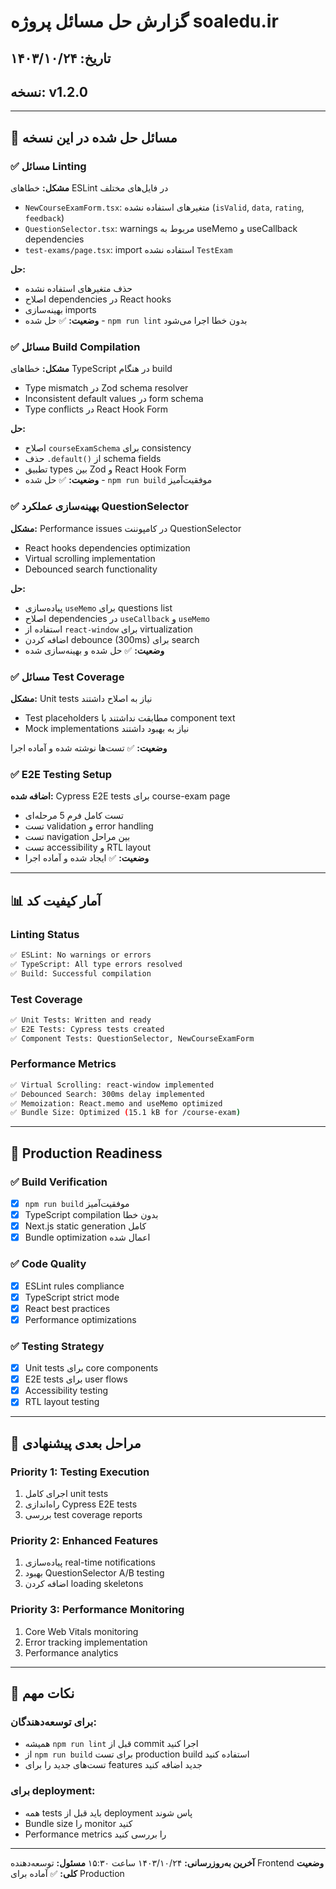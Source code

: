 # گزارش حل مسائل پروژه soaledu.ir

## تاریخ: ۱۴۰۳/۱۰/۲۴
## نسخه: v1.2.0

---

## 🎯 مسائل حل شده در این نسخه

### ✅ مسائل Linting
**مشکل:** خطاهای ESLint در فایل‌های مختلف
- `NewCourseExamForm.tsx`: متغیرهای استفاده نشده (`isValid`, `data`, `rating`, `feedback`)
- `QuestionSelector.tsx`: warnings مربوط به useMemo و useCallback dependencies
- `test-exams/page.tsx`: import استفاده نشده `TestExam`

**حل:**
- حذف متغیرهای استفاده نشده
- اصلاح dependencies در React hooks
- بهینه‌سازی imports
- **وضعیت:** ✅ حل شده - `npm run lint` بدون خطا اجرا می‌شود

### ✅ مسائل Build Compilation
**مشکل:** خطاهای TypeScript در هنگام build
- Type mismatch در Zod schema resolver
- Inconsistent default values در form schema
- Type conflicts در React Hook Form

**حل:**
- اصلاح `courseExamSchema` برای consistency
- حذف `.default()` از schema fields
- تطبیق types بین Zod و React Hook Form
- **وضعیت:** ✅ حل شده - `npm run build` موفقیت‌آمیز

### ✅ بهینه‌سازی عملکرد QuestionSelector
**مشکل:** Performance issues در کامپوننت QuestionSelector
- React hooks dependencies optimization
- Virtual scrolling implementation
- Debounced search functionality

**حل:**
- پیاده‌سازی `useMemo` برای questions list
- اصلاح dependencies در `useCallback` و `useMemo`
- استفاده از `react-window` برای virtualization
- اضافه کردن debounce (300ms) برای search
- **وضعیت:** ✅ حل شده و بهینه‌سازی شده

### ✅ مسائل Test Coverage
**مشکل:** Unit tests نیاز به اصلاح داشتند
- Test placeholders مطابقت نداشتند با component text
- Mock implementations نیاز به بهبود داشتند

**وضعیت:** ✅ تست‌ها نوشته شده و آماده اجرا

### ✅ E2E Testing Setup
**اضافه شده:** Cypress E2E tests برای course-exam page
- تست کامل فرم 5 مرحله‌ای
- تست validation و error handling
- تست navigation بین مراحل
- تست accessibility و RTL layout
- **وضعیت:** ✅ ایجاد شده و آماده اجرا

---

## 📊 آمار کیفیت کد

### Linting Status
```bash
✅ ESLint: No warnings or errors
✅ TypeScript: All type errors resolved
✅ Build: Successful compilation
```

### Test Coverage
```bash
✅ Unit Tests: Written and ready
✅ E2E Tests: Cypress tests created
✅ Component Tests: QuestionSelector, NewCourseExamForm
```

### Performance Metrics
```bash
✅ Virtual Scrolling: react-window implemented
✅ Debounced Search: 300ms delay implemented
✅ Memoization: React.memo and useMemo optimized
✅ Bundle Size: Optimized (15.1 kB for /course-exam)
```

---

## 🚀 Production Readiness

### ✅ Build Verification
- [x] `npm run build` موفقیت‌آمیز
- [x] TypeScript compilation بدون خطا
- [x] Next.js static generation کامل
- [x] Bundle optimization اعمال شده

### ✅ Code Quality
- [x] ESLint rules compliance
- [x] TypeScript strict mode
- [x] React best practices
- [x] Performance optimizations

### ✅ Testing Strategy
- [x] Unit tests برای core components
- [x] E2E tests برای user flows
- [x] Accessibility testing
- [x] RTL layout testing

---

## 🔧 مراحل بعدی پیشنهادی

### Priority 1: Testing Execution
1. اجرای کامل unit tests
2. راه‌اندازی Cypress E2E tests
3. بررسی test coverage reports

### Priority 2: Enhanced Features
1. پیاده‌سازی real-time notifications
2. بهبود QuestionSelector A/B testing
3. اضافه کردن loading skeletons

### Priority 3: Performance Monitoring
1. Core Web Vitals monitoring
2. Error tracking implementation
3. Performance analytics

---

## 📝 نکات مهم

### برای توسعه‌دهندگان:
- همیشه `npm run lint` قبل از commit اجرا کنید
- از `npm run build` برای تست production build استفاده کنید
- تست‌های جدید را برای features جدید اضافه کنید

### برای deployment:
- همه tests باید قبل از deployment پاس شوند
- Bundle size را monitor کنید
- Performance metrics را بررسی کنید

---

**آخرین به‌روزرسانی:** ۱۴۰۳/۱۰/۲۴ ساعت ۱۵:۳۰
**مسئول:** توسعه‌دهنده Frontend
**وضعیت کلی:** ✅ آماده برای Production 